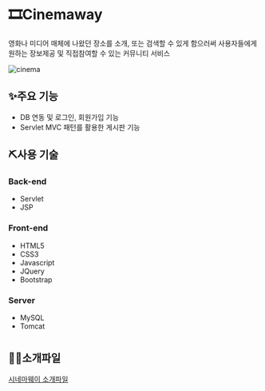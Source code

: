 # 🎞Cinemaway
영화나 미디어 매체에 나왔던 장소를 소개, 또는 검색할 수 있게 함으러써 사용자들에게 원하는 장보제공 및 직접참여할 수 있는 커뮤니티 서비스

![cinema](https://user-images.githubusercontent.com/87924807/147328866-d251fb01-f38b-4859-beba-80be3739d03d.png)

## ✨주요 기능
 * DB 연동 및 로그인, 회원가입 기능
 * Servlet MVC 패턴를 활용한 게시판 기능



## ⛏사용 기술

### Back-end
 * Servlet
 * JSP
 
### Front-end
 * HTML5
 * CSS3
 * Javascript
 * JQuery
 * Bootstrap


### Server
  * MySQL
  * Tomcat

# <h2>🧑‍💻소개파일</h2>
   [시네마웨이 소개파일](https://github.com/omega0493/Mini_Project_CinemaWay/blob/master/%EC%8B%9C%EB%84%A4%EB%A7%88%EC%9B%A8%EC%9D%B4.pdf) <br>
   
